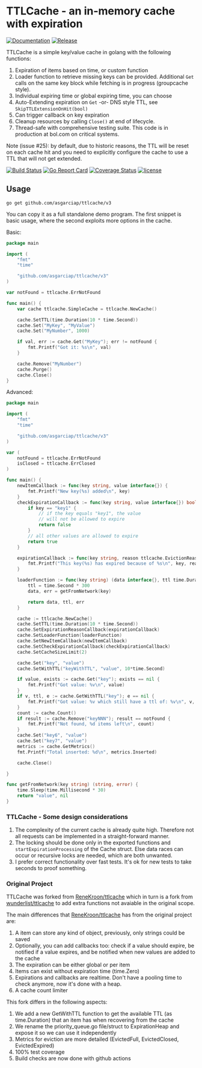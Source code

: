 # TTLCache - an in-memory cache with expiration

[![Documentation](https://img.shields.io/badge/go.dev-reference-007d9c?logo=go&logoColor=white&style=flat-square)](https://pkg.go.dev/github.com/ReneKroon/ttlcache/v2)
[![Release](https://img.shields.io/github/release/ReneKroon/ttlcache.svg?label=Release)](https://github.com/ReneKroon/ttlcache/releases)

TTLCache is a simple key/value cache in golang with the following functions:

1. Expiration of items based on time, or custom function
2. Loader function to retrieve missing keys can be provided. Additional `Get` calls on the same key block while fetching is in progress (groupcache style).
3. Individual expiring time or global expiring time, you can choose
4. Auto-Extending expiration on `Get` -or- DNS style TTL, see `SkipTTLExtensionOnHit(bool)`
5. Can trigger callback on key expiration
6. Cleanup resources by calling `Close()` at end of lifecycle.
7. Thread-safe with comprehensive testing suite. This code is in production at bol.com on critical systems.

Note (issue #25): by default, due to historic reasons, the TTL will be reset on each cache hit and you need to explicitly configure the cache to use a TTL that will not get extended.

[![Build Status](https://github.com/asgarciap/ttlcache/actions/workflows/ci.yml/badge.svg)](https://github.com/asgarciap/ttlcache/actions/workflows/ci.yml)
[![Go Report Card](https://goreportcard.com/badge/github.com/asgarciap/ttlcache)](https://goreportcard.com/report/github.com/asgarciap/ttlcache)
[![Coverage Status](https://coveralls.io/repos/github/asgarciap/ttlcache/badge.svg?branch=master)](https://coveralls.io/github/asgarciap/ttlcache?branch=master)
[![license](https://img.shields.io/github/license/ReneKroon/ttlcache.svg?maxAge=2592000)](https://github.com/ReneKroon/ttlcache/LICENSE)

## Usage

`go get github.com/asgarciap/ttlcache/v3`

You can copy it as a full standalone demo program. The first snippet is basic usage, where the second exploits more options in the cache.

Basic:
```go
package main

import (
	"fmt"
	"time"

	"github.com/asgarciap/ttlcache/v3"
)

var notFound = ttlcache.ErrNotFound

func main() {
	var cache ttlcache.SimpleCache = ttlcache.NewCache()

	cache.SetTTL(time.Duration(10 * time.Second))
	cache.Set("MyKey", "MyValue")
	cache.Set("MyNumber", 1000)

	if val, err := cache.Get("MyKey"); err != notFound {
		fmt.Printf("Got it: %s\n", val)
	}

	cache.Remove("MyNumber")
	cache.Purge()
	cache.Close()
}
```

Advanced:
```go
package main

import (
	"fmt"
	"time"

	"github.com/asgarciap/ttlcache/v3"
)

var (
	notFound = ttlcache.ErrNotFound
	isClosed = ttlcache.ErrClosed
)

func main() {
	newItemCallback := func(key string, value interface{}) {
		fmt.Printf("New key(%s) added\n", key)
	}
	checkExpirationCallback := func(key string, value interface{}) bool {
		if key == "key1" {
			// if the key equals "key1", the value
			// will not be allowed to expire
			return false
		}
		// all other values are allowed to expire
		return true
	}

	expirationCallback := func(key string, reason ttlcache.EvictionReason, value interface{}) {
		fmt.Printf("This key(%s) has expired because of %s\n", key, reason)
	}

	loaderFunction := func(key string) (data interface{}, ttl time.Duration, err error) {
		ttl = time.Second * 300
		data, err = getFromNetwork(key)

		return data, ttl, err
	}

	cache := ttlcache.NewCache()
	cache.SetTTL(time.Duration(10 * time.Second))
	cache.SetExpirationReasonCallback(expirationCallback)
	cache.SetLoaderFunction(loaderFunction)
	cache.SetNewItemCallback(newItemCallback)
	cache.SetCheckExpirationCallback(checkExpirationCallback)
	cache.SetCacheSizeLimit(2)

	cache.Set("key", "value")
	cache.SetWithTTL("keyWithTTL", "value", 10*time.Second)

	if value, exists := cache.Get("key"); exists == nil {
		fmt.Printf("Got value: %v\n", value)
	}
	if v, ttl, e := cache.GetWithTTL("key"); e == nil {
		fmt.Printf("Got value: %v which still have a ttl of: %v\n", v, ttl)
	}
	count := cache.Count()
	if result := cache.Remove("keyNNN"); result == notFound {
		fmt.Printf("Not found, %d items left\n", count)
	}
	cache.Set("key6", "value")
	cache.Set("key7", "value")
	metrics := cache.GetMetrics()
	fmt.Printf("Total inserted: %d\n", metrics.Inserted)

	cache.Close()

}

func getFromNetwork(key string) (string, error) {
	time.Sleep(time.Millisecond * 30)
	return "value", nil
}
```

### TTLCache - Some design considerations

1. The complexity of the current cache is already quite high. Therefore not all requests can be implemented in a straight-forward manner.
2. The locking should be done only in the exported functions and `startExpirationProcessing` of the Cache struct. Else data races can occur or recursive locks are needed, which are both unwanted.
3. I prefer correct functionality over fast tests. It's ok for new tests to take seconds to proof something.

### Original Project

TTLCache was forked from [ReneKroon/ttlcache](https://github.com/ReneKroon/ttlcache) which in turn is a fork from  [wunderlist/ttlcache](https://github.com/wunderlist/ttlcache)
to add extra functions not avaiable in the original scope.

The main differences that [ReneKroon/ttlcache](https://github.com/ReneKroon/ttlcache) has from the original project are:

1. A item can store any kind of object, previously, only strings could be saved
2. Optionally, you can add callbacks too: check if a value should expire, be notified if a value expires, and be notified when new values are added to the cache
3. The expiration can be either global or per item
4. Items can exist without expiration time (time.Zero)
5. Expirations and callbacks are realtime. Don't have a pooling time to check anymore, now it's done with a heap.
6. A cache count limiter

This fork differs in the following aspects:

1. We add a new GetWithTTL function to get the available TTL (as time.Duration) that an item has when recovering from the cache
2. We rename the priority_queue.go file/struct to ExpirationHeap and expose it so we can use it independently
3. Metrics for eviction are more detailed (EvictedFull, EvictedClosed, EvictedExpired)
3. 100% test coverage
4. Build checks are now done with github actions

